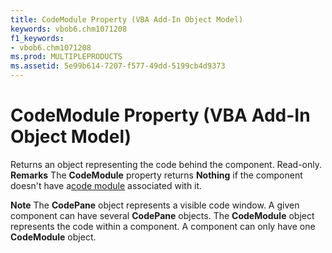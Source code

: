 ```yaml
---
title: CodeModule Property (VBA Add-In Object Model)
keywords: vbob6.chm1071208
f1_keywords:
- vbob6.chm1071208
ms.prod: MULTIPLEPRODUCTS
ms.assetid: 5e99b614-7207-f577-49dd-5199cb4d9373
---
```



# CodeModule Property (VBA Add-In Object Model)



Returns an object representing the code behind the component. Read-only.
 **Remarks**
The  **CodeModule** property returns **Nothing** if the component doesn't have a[code module](vbe-glossary.md) associated with it.

 **Note**  The  **CodePane** object represents a visible code window. A given component can have several **CodePane** objects. The **CodeModule** object represents the code within a component. A component can only have one **CodeModule** object.


